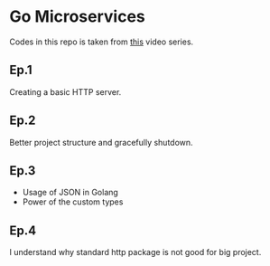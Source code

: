 # Go Microservices

Codes in this repo is taken from [this](https://www.youtube.com/playlist?list=PLmD8u-IFdreyh6EUfevBcbiuCKzFk0EW_) video series.

## Ep.1

Creating a basic HTTP server.

## Ep.2 

Better project structure and gracefully shutdown.
 
## Ep.3 

- Usage of JSON in Golang
- Power of the custom types

## Ep.4 

I understand why standard http package is not good for big project.
